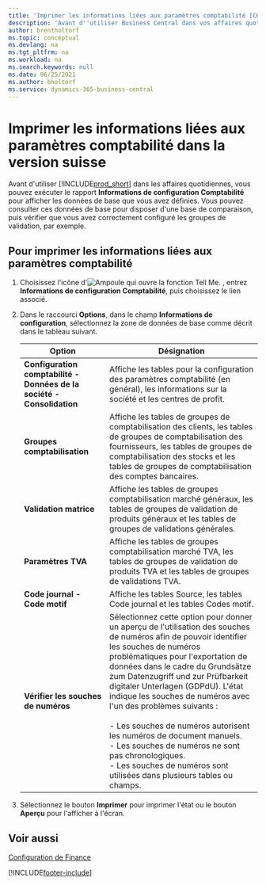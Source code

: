 ```yaml
---
title: 'Imprimer les informations liées aux paramètres comptabilité [CH]'
description: 'Avant d''utiliser Business Central dans vos affaires quotidiennes, vous pouvez exécuter le rapport Informations de configuration Comptabilité pour afficher les données de base que vous avez définies.'
author: brentholtorf
ms.topic: conceptual
ms.devlang: na
ms.tgt_pltfrm: na
ms.workload: na
ms.search.keywords: null
ms.date: 06/25/2021
ms.author: bholtorf
ms.service: dynamics-365-business-central
---
```

# Imprimer les informations liées aux paramètres comptabilité dans la version suisse
Avant d'utiliser [!INCLUDE[prod_short](../../includes/prod_short.md)] dans les affaires quotidiennes, vous pouvez exécuter le rapport **Informations de configuration Comptabilité** pour afficher les données de base que vous avez définies. Vous pouvez consulter ces données de base pour disposer d'une base de comparaison, puis vérifier que vous avez correctement configuré les groupes de validation, par exemple.  

## Pour imprimer les informations liées aux paramètres comptabilité  

1.  Choisissez l'icône d'![Ampoule qui ouvre la fonction Tell Me.](../../media/ui-search/search_small.png "Dites-moi ce que vous voulez faire") , entrez **Informations de configuration Comptabilité**, puis choisissez le lien associé.  
2.  Dans le raccourci **Options**, dans le champ **Informations de configuration**, sélectionnez la zone de données de base comme décrit dans le tableau suivant.  

    |Option|Désignation|  
    |-------------------------------------|---------------------------------------|  
    |**Configuration comptabilité - Données de la société - Consolidation**|Affiche les tables pour la configuration des paramètres comptabilité (en général), les informations sur la société et les centres de profit.|  
    |**Groupes comptabilisation**|Affiche les tables de groupes de comptabilisation des clients, les tables de groupes de comptabilisation des fournisseurs, les tables de groupes de comptabilisation des stocks et les tables de groupes de comptabilisation des comptes bancaires.|  
    |**Validation matrice**|Affiche les tables de groupes comptabilisation marché généraux, les tables de groupes de validation de produits généraux et les tables de groupes de validations générales.|  
    |**Paramètres TVA**|Affiche les tables de groupes comptabilisation marché TVA, les tables de groupes de validation de produits TVA et les tables de groupes de validations TVA.|  
    |**Code journal - Code motif**|Affiche les tables Source, les tables Code journal et les tables Codes motif.|  
    |**Vérifier les souches de numéros**|Sélectionnez cette option pour donner un aperçu de l'utilisation des souches de numéros afin de pouvoir identifier les souches de numéros problématiques pour l'exportation de données dans le cadre du Grundsätze zum Datenzugriff und zur Prüfbarkeit digitaler Unterlagen (GDPdU). L'état indique les souches de numéros avec l'un des problèmes suivants :<br /><br /> -   Les souches de numéros autorisent les numéros de document manuels.<br />-   Les souches de numéros ne sont pas chronologiques.<br />-   Les souches de numéros sont utilisées dans plusieurs tables ou champs.|  

3.  Sélectionnez le bouton **Imprimer** pour imprimer l'état ou le bouton **Aperçu** pour l'afficher à l'écran.  

## Voir aussi  
[Configuration de Finance](../../finance-setup-finance.md)


[!INCLUDE[footer-include](../../includes/footer-banner.md)]